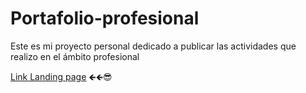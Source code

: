 # Portafolio-profesional
Este es mi proyecto personal dedicado a publicar las actividades que realizo en el ámbito profesional

[Link Landing page](https://landing-page-ruben-jaramillo.web.app/)  🡸🡸😎
